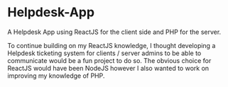 # Helpdesk-App

A Helpdesk App using ReactJS for the client side and PHP for the server.

To continue building on my ReactJS knowledge, I thought developing a Helpdesk ticketing system for clients / server admins to be able to communicate would be a fun project to do so. The obvious choice for ReactJS would have been NodeJS however I also wanted to work on improving my knowledge of PHP.
